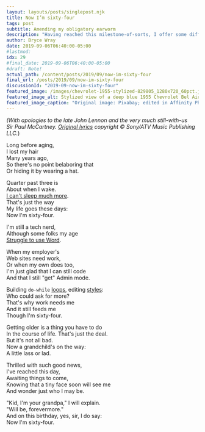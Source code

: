 ```yaml
---
layout: layouts/posts/singlepost.njk
title: Now I’m sixty-four
tags: post
subtitle: Amending my obligatory earworm
description: "Having reached this milestone-of-sorts, I offer some different wording for a Lennon/McCartney classic that suits me today."
author: Bryce Wray
date: 2019-09-06T06:40:00-05:00
#lastmod:
idx: 29
#final_date: 2019-09-06T06:40:00-05:00
#draft: Note!
actual_path: /content/posts/2019/09/now-im-sixty-four
final_url: /posts/2019/09/now-im-sixty-four
discussionId: "2019-09-now-im-sixty-four"
featured_image: /images/chevrolet-1955-stylized-829805_1280x720_60pct.jpg
featured_image_alt: Stylized view of a deep blue 1955 Chevrolet Bel Air two-door automobile
featured_image_caption: "Original image: Pixabay; edited in Affinity Photo" # quotation marks to allow colon
---
```


*(With apologies to the late John&nbsp;Lennon and the very much still-with-us Sir&nbsp;Paul&nbsp;McCartney. [Original lyrics](https://en.wikipedia.org/wiki/When_I'm_Sixty-Four) copyright &copy; Sony/ATV Music Publishing LLC.*)

Long before aging,  
I lost my hair  
Many years ago,  
So there's no point belaboring that  
Or hiding it by wearing a hat.

Quarter past three is  
About when I wake.  
[I can't sleep much more](https://www.sleepfoundation.org/articles/aging-and-sleep).  
That's just the way  
My life goes these days:  
Now I'm sixty-four.

I'm still a tech nerd,  
Although some folks my age  
[Struggle to use Word](https://www.dummies.com/software/microsoft-office/office-2019-for-seniors-for-dummies-cheat-sheet/).

When my employer's  
Web sites need work,  
Or when my own does too,  
I'm just glad that I can still code  
And that I still "get" Admin mode.

Building `do-while` [loops](https://developer.mozilla.org/en-US/docs/Web/JavaScript/Reference/Statements/do...while), editing [styles](https://developer.mozilla.org/en-US/docs/Web/JavaScript/Reference/Statements/do...while):  
Who could ask for more?  
That's why work needs me  
And it still feeds me  
Though I'm sixty-four.

Getting older is a thing you have to do  
In the course of life. That's just the deal.  
But it's not all bad.  
Now a grandchild's on the way:  
A little lass or lad.

Thrilled with such good news,  
I've reached this day,  
Awaiting things to come,   
Knowing that a tiny face soon will see me  
And wonder just who I may be.

"Kid, I'm your grandpa," I will explain.  
"Will be, forevermore."  
And on this birthday, yes, sir, I do say:  
Now I'm sixty-four.